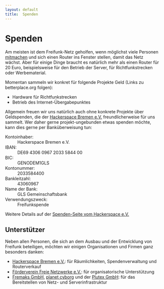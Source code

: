 ```yaml
---
layout: default
title:  Spenden
---
```

# Spenden

Am meisten ist dem Freifunk-Netz geholfen, wenn möglichst viele Personen [mitmachen] und sich einen Router ins Fenster stellen, damit das Netz wächst. Aber für einige Dinge braucht es natürlich mehr als einen Router für 20 Euro, beispielsweise für den Betrieb der Server, für Richtfunkstrecken oder Werbematerial.

Momentan sammeln wir konkret für folgende Projekte Geld (Links zu betterplace.org folgen):

* Hardware für Richtfunkstrecken
* Betrieb des Internet-Übergabepunktes

Allgemein freuen wir uns natürlich auch ohne konkrete Projekte über Geldspenden, die der [Hackerspace Bremen e.V.] freundlicherweise für uns sammelt. Wer daher gerne projekt-ungebunden etwas spenden möchte, kann dies gerne per Banküberweisung tun:

<dl class="dl-horizontal">
    <dt>Kontoinhaber:</dt><dd>Hackerspace Bremen e.V.</dd>
    <dt>IBAN:</dt><dd>DE69 4306 0967 2033 5844 00</dd>
    <dt>BIC:</dt><dd>GENODEM1GLS</dd>
    <dt>Kontonummer:</dt><dd>2033584400</dd>
    <dt>Bankleitzahl:</dt><dd>43060967</dd>
    <dt>Name der Bank:</dt><dd>GLS Gemeinschaftsbank</dd>
    <dt>Verwendungszweck:</dt><dd>Freifunkspende</dd>
</dl>

Weitere Details auf der [Spenden-Seite vom Hackerspace e.V.]

## Unterstützer

Neben allen Personen, die sich an dem Ausbau und der Entwicklung von Freifunk beteiligen, möchten wir einigen Organisationen und Firmen ganz besonders danken:

* [Hackerspace Bremen e.V.]: für Räumlichkeiten, Spendenverwaltung und Routerverkauf
* [Förderverein Freie Netzwerke e.V.](http://foerderverein.freie-netzwerke.de): für organisatorische Unterstützung
* [Fremaks GmbH](http://fremaks.de), [planet cyborg](https://planetcyborg.de) und der [Plutex GmbH](http://www.plutex.de): für das Bereitstellen von Netz- und Serverinfrastruktur

[mitmachen]: /mitmachen.html
[Hackerspace Bremen e.V.]: https://www.hackerspace-bremen.de
[Spenden-Seite vom Hackerspace e.V.]: https://www.hackerspace-bremen.de/spenden/

